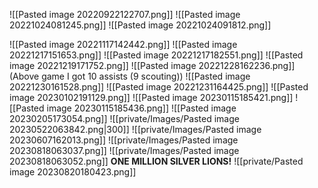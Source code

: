 ![[Pasted image 20220922122707.png]]
![[Pasted image 20221024081245.png]]
![[Pasted image 20221024091812.png]]

![[Pasted image 20221117142442.png]]
![[Pasted image 20221217151653.png]]
![[Pasted image 20221217182551.png]]
![[Pasted image 20221219171752.png]]
![[Pasted image 20221228162236.png]] (Above game I got 10 assists (9 scouting))
![[Pasted image 20221230161528.png]]
![[Pasted image 20221231164425.png]]
![[Pasted image 20230102191129.png]]
![[Pasted image 20230115185421.png]]
![[Pasted image 20230115185436.png]]
![[Pasted image 20230205173054.png]]
![[private/Images/Pasted image 20230522063842.png|300]]
![[private/Images/Pasted image 20230607162013.png]]
![[private/Images/Pasted image 20230818063037.png]]
![[private/Images/Pasted image 20230818063052.png]]
**ONE MILLION SILVER LIONS!**
![[private/Pasted image 20230820180423.png]]





